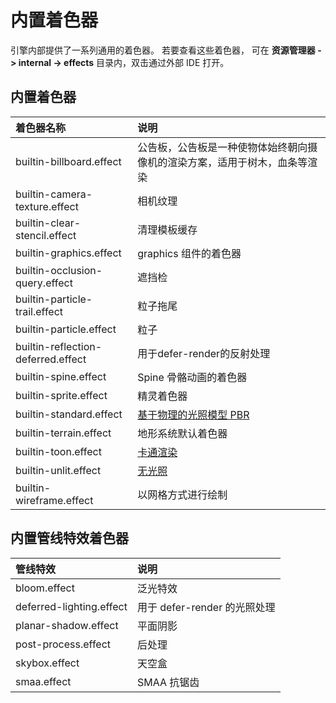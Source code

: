 # 内置着色器

引擎内部提供了一系列通用的着色器。 若要查看这些着色器， 可在 **资源管理器 -> internal -> effects** 目录内，双击通过外部 IDE 打开。

## 内置着色器

| 着色器名称 | 说明 |
| :---| :----|
| builtin-billboard.effect           | 公告板，公告板是一种使物体始终朝向摄像机的渲染方案，适用于树木，血条等渲染
| builtin-camera-texture.effect      | 相机纹理
| builtin-clear-stencil.effect       | 清理模板缓存
| builtin-graphics.effect| graphics 组件的着色器
| builtin-occlusion-query.effect     | 遮挡检
| builtin-particle-trail.effect      | 粒子拖尾
| builtin-particle.effect            | 粒子
| builtin-reflection-deferred.effect | 用于defer-render的反射处理
| builtin-spine.effect               | Spine 骨骼动画的着色器
| builtin-sprite.effect              | 精灵着色器
| builtin-standard.effect            | [基于物理的光照模型 PBR](effect-buildin-pbr.md)
| builtin-terrain.effect             | 地形系统默认着色器
| builtin-toon.effect                | [卡通渲染](effect-buildin-toon.md)
| builtin-unlit.effect               | [无光照](effect-buildin-unlit.md)
| builtin-wireframe.effect           | 以网格方式进行绘制

## 内置管线特效着色器

| 管线特效                 | 说明        |
| :----------------------- | :---------- |
| bloom.effect             | 泛光特效           |
| deferred-lighting.effect | 用于 defer-render 的光照处理  |
| planar-shadow.effect     | 平面阴影    |
| post-process.effect      | 后处理      |
| skybox.effect            | 天空盒      |
| smaa.effect              | SMAA 抗锯齿 |